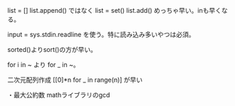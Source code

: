 list = []
list.append()
ではなく
list = set()
list.add()
めっちゃ早い。inも早くなる。

input = sys.stdin.readline
を使う。特に読み込み多いやつは必須。

sorted()よりsort()の方が早い。

for i in ~
より
for _ in ~。

二次元配列作成
[[0]*n for _ in range(n)]
が早い

・最大公約数
mathライブラリのgcd